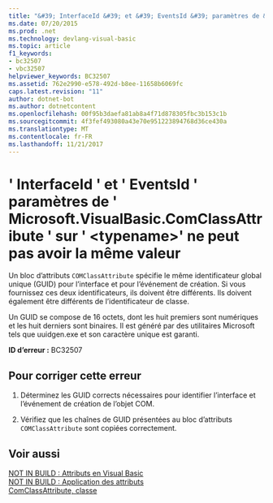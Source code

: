 ```yaml
---
title: "&#39; InterfaceId &#39; et &#39; EventsId &#39; paramètres de &#39; Microsoft.VisualBasic.ComClassAttribute &#39; sur &#39; &lt;typename&gt;&#39; ne peut pas avoir la même valeur"
ms.date: 07/20/2015
ms.prod: .net
ms.technology: devlang-visual-basic
ms.topic: article
f1_keywords:
- bc32507
- vbc32507
helpviewer_keywords: BC32507
ms.assetid: 762e2990-e578-492d-b8ee-11658b6069fc
caps.latest.revision: "11"
author: dotnet-bot
ms.author: dotnetcontent
ms.openlocfilehash: 00f95b3daefa81ab8a4f71d878305fbc3b153c1b
ms.sourcegitcommit: 4f3fef493080a43e70e951223894768d36ce430a
ms.translationtype: MT
ms.contentlocale: fr-FR
ms.lasthandoff: 11/21/2017
---
```

# <a name="39interfaceid39-and-39eventsid39-parameters-for-39microsoftvisualbasiccomclassattribute39-on-39lttypenamegt39-cannot-have-the-same-value"></a>&#39; InterfaceId &#39; et &#39; EventsId &#39; paramètres de &#39; Microsoft.VisualBasic.ComClassAttribute &#39; sur &#39; &lt;typename&gt;&#39; ne peut pas avoir la même valeur
Un bloc d’attributs `COMClassAttribute` spécifie le même identificateur global unique (GUID) pour l’interface et pour l’événement de création. Si vous fournissez ces deux identificateurs, ils doivent être différents. Ils doivent également être différents de l’identificateur de classe.  
  
 Un GUID se compose de 16 octets, dont les huit premiers sont numériques et les huit derniers sont binaires. Il est généré par des utilitaires Microsoft tels que uuidgen.exe et son caractère unique est garanti.  
  
 **ID d’erreur :** BC32507  
  
## <a name="to-correct-this-error"></a>Pour corriger cette erreur  
  
1.  Déterminez les GUID corrects nécessaires pour identifier l’interface et l’événement de création de l’objet COM.  
  
2.  Vérifiez que les chaînes de GUID présentées au bloc d’attributs `COMClassAttribute` sont copiées correctement.  
  
## <a name="see-also"></a>Voir aussi  
 [NOT IN BUILD : Attributs en Visual Basic](http://msdn.microsoft.com/en-us/22231318-8a40-49af-9245-e0aab723563b)  
 [NOT IN BUILD : Application des attributs](http://msdn.microsoft.com/en-us/2b1703ed-4437-49b3-bc0b-568094324f47)  
 [ComClassAttribute, classe](http://msdn.microsoft.com/en-us/5c2f0835-9210-47dc-bc59-5c1769953574)
